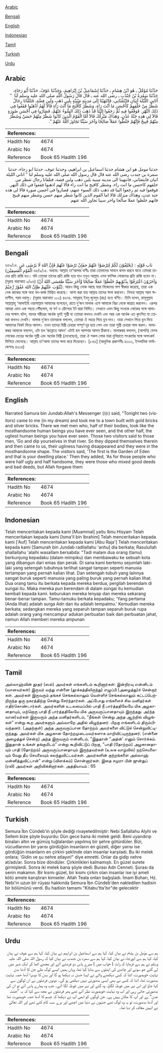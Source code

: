 [Arabic](#arabic)

[Bengali](#bengali)

[English](#english)

[Indonesian](#indonesian)

[Tamil](#tamil)

[Turkish](#turkish)

[Urdu](#urdu)

## Arabic


<div dir="rtl" lang="ar" style={{fontSize:'larger',backgroundColor:'#f8f9fa',padding:20}}>
حَدَّثَنَا مُؤَمَّلٌ ـ هُوَ ابْنُ هِشَامٍ ـ حَدَّثَنَا إِسْمَاعِيلُ بْنُ إِبْرَاهِيمَ، وَحَدَّثَنَا عَوْفٌ، حَدَّثَنَا أَبُو رَجَاءٍ، حَدَّثَنَا سَمُرَةُ بْنُ جُنْدُبٍ ـ رضى الله عنه ـ قَالَ قَالَ رَسُولُ اللَّهِ صلى الله عليه وسلم لَنَا ‏ "‏ أَتَانِي اللَّيْلَةَ آتِيَانِ فَابْتَعَثَانِي، فَانْتَهَيْنَا إِلَى مَدِينَةٍ مَبْنِيَّةٍ بِلَبِنِ ذَهَبٍ وَلَبِنِ فِضَّةٍ، فَتَلَقَّانَا رِجَالٌ شَطْرٌ مِنْ خَلْقِهِمْ كَأَحْسَنِ مَا أَنْتَ رَاءٍ، وَشَطْرٌ كَأَقْبَحِ مَا أَنْتَ رَاءٍ قَالاَ لَهُمُ اذْهَبُوا فَقَعُوا فِي ذَلِكَ النَّهْرِ‏.‏ فَوَقَعُوا فِيهِ ثُمَّ رَجَعُوا إِلَيْنَا قَدْ ذَهَبَ ذَلِكَ السُّوءُ عَنْهُمْ، فَصَارُوا فِي أَحْسَنِ صُورَةٍ قَالاَ لِي هَذِهِ جَنَّةُ عَدْنٍ، وَهَذَاكَ مَنْزِلُكَ قَالاَ أَمَّا الْقَوْمُ الَّذِينَ كَانُوا شَطْرٌ مِنْهُمْ حَسَنٌ وَشَطْرٌ مِنْهُمْ قَبِيحٌ فَإِنَّهُمْ خَلَطُوا عَمَلاً صَالِحًا وَآخَرَ سَيِّئًا تَجَاوَزَ اللَّهُ عَنْهُمْ ‏"‏‏.‏
</div>
<div style={{backgroundColor:'#f8f9fa',padding:20, marginBottom: 10}}><table> <thead> <tr> <th>References:</th> <th></th> </tr> </thead> <tbody><tr><td>Hadith No</td><td>4674</td></tr><tr><td>Arabic No</td><td>4674</td></tr><tr><td>Reference</td><td>Book 65 Hadith 196</td></tr></tbody></table></div>


<div dir="rtl" lang="ar" style={{fontSize:'larger',backgroundColor:'#f8f9fa',padding:20}}>
حدثنا مومل هو ابن هشام حدثنا اسماعيل بن ابراهيم، وحدثنا عوف، حدثنا ابو رجاء، حدثنا سمرة بن جندب رضى الله عنه قال قال رسول الله صلى الله عليه وسلم لنا " اتاني الليلة اتيان فابتعثاني، فانتهينا الى مدينة مبنية بلبن ذهب ولبن فضة، فتلقانا رجال شطر من خلقهم كاحسن ما انت راء، وشطر كاقبح ما انت راء قالا لهم اذهبوا فقعوا في ذلك النهر. فوقعوا فيه ثم رجعوا الينا قد ذهب ذلك السوء عنهم، فصاروا في احسن صورة قالا لي هذه جنة عدن، وهذاك منزلك قالا اما القوم الذين كانوا شطر منهم حسن وشطر منهم قبيح فانهم خلطوا عملا صالحا واخر سييا تجاوز الله عنهم
</div>
<div style={{backgroundColor:'#f8f9fa',padding:20, marginBottom: 10}}><table> <thead> <tr> <th>References:</th> <th></th> </tr> </thead> <tbody><tr><td>Hadith No</td><td>4674</td></tr><tr><td>Arabic No</td><td>4674</td></tr><tr><td>Reference</td><td>Book 65 Hadith 196</td></tr></tbody></table></div>

## Bengali


<div dir="ltr" lang="bn" style={{fontSize:'larger',backgroundColor:'#f8f9fa',padding:20}}>
৬৫৯/১৫. بَاب قَوْلِهِ : (يَحْلِفُوْنَ لَكُمْ لِتَرْضَوْا عَنْهُمْ جفَإِنْ تَرْضَوْا عَنْهُمْ فَإِنَّ اللهَ لَا يَرْضٰى عَنِ الْقَوْمِ الْفٰسِقِيْنَ) ৬৫/৯/১৫. অধ্যায়: আল্লাহ তা‘আলার বাণীঃ তারা তোমাদের সামনে কসম করবে যাতে তোমরা তাদের প্রতি রাজি হও। যদি তোমরা তাদের প্রতি রাজি হয়ে যাও তবুও আল্লাহ এসব ফাসিক লোকদের প্রতি রাজি হবেন না। (সূরাহ বারাআত ৯/৯৬) (وَاٰخَرُوْنَ اعْتَرَفُوْا بِذُنُوْبِهِمْ خَلَطُوْا عَمَلًا صَالِحًا وَّاٰخَرَ سَيِّئًا طعَسَى اللهُ أَنْ يَّتُوْبَ عَلَيْهِمْ طإِنَّ اللهَ غَفُوْرٌ رَّحِيْمٌ). আরও কিছু লোক আছে যারা নিজেদের পাপ স্বীকার করেছে, তারা এক নেক কাজের সঙ্গে অন্য বদ-কাজ মিশ্রিত করেছে। আশা করা যায় আল্লাহ তাদের ক্ষমা করবেন। নিশ্চয় আল্লাহ পরম ক্ষমাশীল, পরম দয়ালু। (সূরাহ বারাআত ১০২) ৪৬৭৪. সামূরাহ্ ইবনু জুনদুব (রাঃ) হতে বর্ণিত। তিনি বলেন, রাসূলুল্লাহ সাল্লাল্লাহু ‘আলাইহি ওয়াসাল্লাম আমাদের বলেছেন, রাতে দু’জন মালাক এসে আমাকে নিদ্রা থেকে জাগ্রত করলেন। এরপর আমরা এমন এক শহরে পৌঁছলাম, যা স্বর্ণ ও রৌপ্যের ইট দ্বারা নির্মিত। সেখানে এমন কিছু সংখ্যক লোকের সঙ্গে আমাদের সাক্ষাৎ ঘটল, যাদের শরীরের অর্ধেক খুবই সুশ্রী যা তোমরা কখনও দেখনি এবং আর এক অর্ধেক এত কুৎসিত যা তোমরা কখনও দেখনি। মালাক দু’জন তাদেরকে বললেন, তোমরা ঐ নহরে গিয়ে ডুব দাও। তারা সেখানে গিয়ে ডুব দিয়ে আমাদের নিকট ফিরে আসল। তখন তাদের বিশ্রী চেহারা সম্পূর্ণ দূর হয়ে গেল এবং তারা সুশ্রী চেহারা লাভ করল। মালাকদ্বয় আমাকে বললেন, এটা হল ‘জান্নাতে আদন’ এটাই হল আপনার আসল ঠিকানা। মালাকদ্বয় বললেন, (আপনি) যেসব লোকের দেহের অর্ধেক সুশ্রী এবং অর্ধেক বিশ্রী (দেখেছেন), তারা ঐ সকল লোক যারা দুনিয়াতে সৎকর্মের সঙ্গে অসৎকর্ম মিশিয়ে ফেলেছে। আল্লাহ তা‘আলা তাদের ক্ষমা করে দিয়েছেন। [৮৪৫] (আধুনিক প্রকাশনীঃ ৪৩১৩, ইসলামিক ফাউন্ডেশনঃ ৪৩১৪)
</div>
<div style={{backgroundColor:'#f8f9fa',padding:20, marginBottom: 10}}><table> <thead> <tr> <th>References:</th> <th></th> </tr> </thead> <tbody><tr><td>Hadith No</td><td>4674</td></tr><tr><td>Arabic No</td><td>4674</td></tr><tr><td>Reference</td><td>Book 65 Hadith 196</td></tr></tbody></table></div>

## English


<div dir="ltr" lang="en" style={{fontSize:'larger',backgroundColor:'#f8f9fa',padding:20}}>
Narrated Samura bin Jundab:Allah's Messenger (ﷺ) said, "Tonight two (visitors) came to me (in my dream) and took me to a town built with gold bricks and silver bricks. There we met men who, half of their bodies, look like the mosthandsome human beings you have ever seen, and the other half, the ugliest human beings you have ever seen. Those two visitors said to those men, 'Go and dip yourselves in that river. So they dipped themselves therein and then came to us, their ugliness having disappeared and they were in the mosthandsome shape. The visitors said, 'The first is the Garden of Eden and that is your dwelling place.' Then they added, 'As for those people who were half ugly and half handsome, they were those who mixed good deeds and bad deeds, but Allah forgave them
</div>
<div style={{backgroundColor:'#f8f9fa',padding:20, marginBottom: 10}}><table> <thead> <tr> <th>References:</th> <th></th> </tr> </thead> <tbody><tr><td>Hadith No</td><td>4674</td></tr><tr><td>Arabic No</td><td>4674</td></tr><tr><td>Reference</td><td>Book 65 Hadith 196</td></tr></tbody></table></div>

## Indonesian


<div dir="ltr" lang="id" style={{fontSize:'larger',backgroundColor:'#f8f9fa',padding:20}}>
Telah menceritakan kepada kami [Muammal] yaitu Ibnu Hisyam Telah menceritakan kepada kami [Isma'il bin Ibrahim] Telah menceritakan kepada kami ['Auf] Telah menceritakan kepada kami [Abu Raja'] Telah menceritakan kepada kami [Samurah bin Jundab radliallahu 'anhu] dia berkata; Rasulullah shallallahu 'alaihi wasallam bersabda: "Tadi malam dua orang (tamu) berkunjung kepadaku (dalam mimpiku) dan membawaku ke sebuah kota yang dibangun dari emas dan perak. Di sana kami bertemu sejumlah laki-laki yang setengah tubuhnya terlihat sangat tampan seperti manusia tertampan yang pernah kalian lihat. Dan setengah tubuh yang lainnya sangat buruk seperti manusia yang paling buruk yang pernah kalian lihat. Dua orang tamu itu berkata kepada mereka berdua, pergilah berendam di sungai itu. Maka mereka pun berendam di dalam sungai itu kemudian kembali kepada kami. keburukan mereka lenyap dan mereka sekarang benar-benar tampan. Tamu-tamuku berkata kepadaku; 'Yang pertama (Anda lihat) adalah surga Adn dan itu adalah tempatmu.' Kemudian mereka berkata; sedangkan mereka yang separuh tampan separuh buruk rupa adalah orang yang mencampur adukan perbuatan baik dan perbuatan jahat, namun Allah memberi mereka ampunan
</div>
<div style={{backgroundColor:'#f8f9fa',padding:20, marginBottom: 10}}><table> <thead> <tr> <th>References:</th> <th></th> </tr> </thead> <tbody><tr><td>Hadith No</td><td>4674</td></tr><tr><td>Arabic No</td><td>4674</td></tr><tr><td>Reference</td><td>Book 65 Hadith 196</td></tr></tbody></table></div>

## Tamil


<div dir="ltr" lang="ta" style={{fontSize:'larger',backgroundColor:'#f8f9fa',padding:20}}>
அல்லாஹ்வின் தூதர் (ஸல்) அவர்கள் எங்களிடம் கூறினார்கள்: இன்றிரவு என்னிடம் (வானவர்கள்) இருவர் வந்து என்னை (தூக்கத்திலிருந்து) எழுப்பி (அழைத்து)ச் சென்றார் கள். அவர்கள் இருவரும் தங்கச் செங்கல்லாலும் வெள்ளிச் செங்கல்லாலும் கட்டப்பெற்றிருந்த ஒரு நகரத்திற்கு சென்று சேர்ந்தார்கள். அப்போது எங்களைச் சில மனிதர்கள் எதிர்கொண்டார்கள். அவர்களின் உடலமைப்பில் பாதி நீ பார்த்ததிலேயே மிக அழகானதாயும், மற்றொரு பாதி நீ பார்த்ததிலேயே மிக அருவருப்பானதாயும் இருந்தது. அ(ந்த வான)வர்கள் இருவரும் அந்த மனிதர்களிடம், “நீங்கள் சென்று அந்த ஆற்றில் விழுங்கள்” என்று கூற அவர்களும் அவ்வாறே அதில் விழுந்தனர். பிறகு எங்களிடம் திரும்பிவந்தனர். (அதற்குள்) அந்த அருவருப்பான தோற்றம் அவர்களை விட்டுச் சென்றுவிட்டிருந்தது. அவர்கள் மிக அழகான தோற்றமுடையவர்களாக மாறிவிட்டிருந்தனர். (என்னை அழைத்துச் சென்ற) அந்த இருவரும் என்னிடம், “இதுதான் “அத்ன்' எனும் சொர்க்கம். இதுதான் உங்கள் தங்குமிடம்” என்று கூறிவிட்டுப் பிறகு, “பாதி (தோற்றம்) அழகானதாயும் பாதி (தோற்றம்) அருவருப்பானதாயும் இருந்தவர்கள் (உலக வாழ்வில்) நற்செயலையும் வேறு தீய செயலையும் கலந்துவிட்டவர்கள். அவர்களின் குற்றங்களை அல்லாஹ் மன்னித்துவிட்டான்” என்று (விளக்கம்) சொன்னார்கள். இதை சமுரா பின் ஜுன்துப் (ரலி) அவர்கள் அறிவிக்கிறார்கள். அத்தியாயம் : 65
</div>
<div style={{backgroundColor:'#f8f9fa',padding:20, marginBottom: 10}}><table> <thead> <tr> <th>References:</th> <th></th> </tr> </thead> <tbody><tr><td>Hadith No</td><td>4674</td></tr><tr><td>Arabic No</td><td>4674</td></tr><tr><td>Reference</td><td>Book 65 Hadith 196</td></tr></tbody></table></div>

## Turkish


<div dir="ltr" lang="tr" style={{fontSize:'larger',backgroundColor:'#f8f9fa',padding:20}}>
Semura İbn Cündeb'in şöyle dediği rivayetedilmiştir: Nebi Sallallahu Alyhi ve Sellem bize şöyle buyurdu: Dün gece bana iki melek geldi. Beni uyandırıp binaları altın ve gümüş tuğlalardan yapılmış bir şehre götürdüler. Bizi, vücudlarının bir yarısı gördüğün insanların en güzeli, diğer yarısı ise gördüğün insanların en çirkini şeklinde olan insanlar karşıladı. Bu iki melek onlara; 'Gidin ve şu nehre atlayın!" diye emretti. Onlar da gidip nehre at/adı/ar. Sonra bize döndüler. Çirkinlikleri kalmamıştı. En güzel surete girmişlerdi. Sonra iki melek bana şöyle dedi: Burası Adn Cenneti. Şurası da senin makamın. Bir kısmı güzel, bir kısmı çirkin olan insanlar ise iyi ameli kötü amele karıştıran kimseler. Allah Teala onları bağışladı. İmam Buharı, Hz. Nebi'in uzun bir rüyası hakkında Semura İbn Cündeb'den nakledilen hadisin bir bölümünü verdi. Bu hadisin tamamı "Kitabu'tta'bır"de gelecektir
</div>
<div style={{backgroundColor:'#f8f9fa',padding:20, marginBottom: 10}}><table> <thead> <tr> <th>References:</th> <th></th> </tr> </thead> <tbody><tr><td>Hadith No</td><td>4674</td></tr><tr><td>Arabic No</td><td>4674</td></tr><tr><td>Reference</td><td>Book 65 Hadith 196</td></tr></tbody></table></div>

## Urdu


<div dir="rtl" lang="ur" style={{fontSize:'larger',backgroundColor:'#f8f9fa',padding:20}}>
ہم سے مؤمل بن ہشام نے بیان کیا، کہا ہم سے اسماعیل بن ابراہیم نے بیان کیا، کہا ہم سے عوف نے بیان کیا، کہا ہم سے ابورجاء نے بیان کیا، کہا ہم سے سمرہ بن جندب نے بیان کیا کہ رسول اللہ صلی اللہ علیہ وسلم نے ہم سے فرمایا کہ رات ( خواب میں ) میرے پاس دو فرشتے آئے اور مجھے اٹھا کر ایک شہر میں لے گئے جو سونے اور چاندی کی اینٹوں سے بنایا گیا تھا، وہاں ہمیں ایسے لوگ ملے جن کا آدھا بدن نہایت خوبصورت، اتنا کہ کسی دیکھنے والے نے ایسا حسن نہ دیکھا ہو گا اور بدن کا دوسرا آدھا حصہ نہایت بدصورت تھا، اتنا کہ کسی نے بھی ایسی بدصورتی نہیں دیکھی ہو گی۔ دونوں فرشتوں نے ان لوگوں سے کہا جاؤ اور اس نہر میں غوطہٰ لگاؤ۔ وہ گئے اور نہر میں غوطہٰ لگا آئے۔ جب وہ ہمارے پاس آئے تو ان کی بدصورتی جاتی رہی اور اب وہ نہایت خوبصورت نظر آتے تھے پھر فرشتوں نے مجھ سے کہا کہ یہ ”جنت عدن“ ہے اور آپ کا مکان یہیں ہے۔ جن لوگوں کو ابھی آپ نے دیکھا کہ جسم کا آدھا حصہ خوبصورت تھا اور آدھا بدصورت، تو یہ وہ لوگ تھے جنہوں نے دنیا میں اچھے اور برے سب کام کئے تھے اور اللہ تعالیٰ نے انہیں معاف کر دیا تھا۔
</div>
<div style={{backgroundColor:'#f8f9fa',padding:20, marginBottom: 10}}><table> <thead> <tr> <th>References:</th> <th></th> </tr> </thead> <tbody><tr><td>Hadith No</td><td>4674</td></tr><tr><td>Arabic No</td><td>4674</td></tr><tr><td>Reference</td><td>Book 65 Hadith 196</td></tr></tbody></table></div>